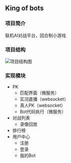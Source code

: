 ## King of bots

### 项目简介

联机AI对战平台，回合制小游戏

### 项目结构
![项目结构图](https://git.acwing.com/yao_xinlong/kob/-/tree/master/img/img.png"url")

### 实现模块

* PK
    * 匹配界面（微服务）
    * 实况直播（websocket）
    * 真人PK（websocket）
    * Bot代码执行（微服务）
* 对战列表
    * 录像回放
* 排行榜
* 用户中心
    * 注册
    * 登录
    * 我的Bot

